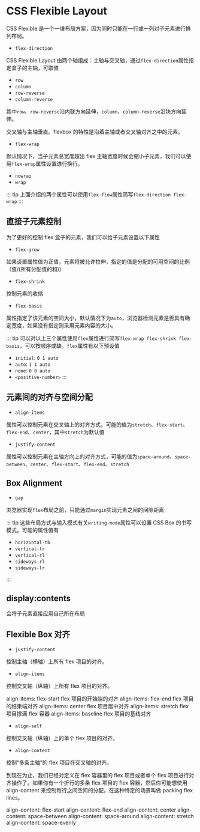 # CSS Flexible Layout

CSS Flexible 是一个一维布局方案，因为同时只能在一行或一列对子元素进行排列布局。

- `flex-direction`

CSS Flexible Layout 由两个轴组成：主轴与交叉轴，通过`flex-direction`属性指定盒子的主轴，可取值

- `row`
- `column`
- `row-reverse`
- `column-reverse`

其中`row`、`row-reverse`沿内联方向延伸，`column`、`column-reverse`沿块方向延伸。

交叉轴与主轴垂直。flexbox 的特性是沿着主轴或者交叉轴对齐之中的元素。

- `flex-wrap`

默认情况下，当子元素总宽度超出 flex 主轴宽度时候会缩小子元素，我们可以使用`flex-wrap`属性设置进行换行。

- `nowrap`
- `wrap`

::: tip
上面介绍的两个属性可以使用`flex-flow`属性简写`flex-direction flex-wrap`
:::

## 直接子元素控制

为了更好的控制 flex 盒子的元素，我们可以给子元素设置以下属性

- `flex-grow`

如果设置属性值为正值，元素将被允许拉伸，指定的值是分配的可用空间的比例（值/(所有分配值的和)）

- `flex-shrink`

控制元素的收缩

- `flex-basis`

属性指定了该元素的空间大小，默认情况下为`auto`，浏览器检测元素是否具有确定宽度，如果没有指定则采用元素内容的大小。

::: tip
可以对以上三个属性使用`flex`属性进行简写`flex-wrap flex-shrink flex-basis`，可以按顺序或缺。`flex`属性有以下预设值

- `initial`: `0 1 auto`
- `auto`: `1 1 auto`
- `none`: `0 0 auto`
- `<positive-number>`
  :::

## 元素间的对齐与空间分配

- `align-items`

属性可以控制元素在交叉轴上的对齐方式，可能的值为`stretch`、`flex-start`、`flex-end`、`center`，其中`stretch`为默认值

- `justify-content`

属性可以控制元素在主轴方向上的对齐方式，可能的值为`space-around`、`space-between`、`center`、`flex-start`、`flex-end`、`stretch`

## Box Alignment

- `gap`

浏览器实现`flex`布局之前，只能通过`margin`实现元素之间的间隙距离

::: tip
这些布局方式与输入模式有关`writing-mode`属性可以设置 CSS Box 的书写模式。可能的属性值有

- `horizontal-tb`
- `vertical-lr`
- `vertical-rl`
- `sideways-rl`
- `sideways-lr`

:::

## display:contents

会将子元素直接应用自己所在布局

## Flexible Box 对齐

- `justify-content`

控制主轴（横轴）上所有 flex 项目的对齐。

- `align-items`

控制交叉轴（纵轴）上所有 flex 项目的对齐。

align-items: flex-start flex 项目的开始端的对齐
align-items: flex-end flex 项目的结束端对齐
align-items: center flex 项目居中对齐
align-items: stretch flex 项目撑满 flex 容器
align-items: baseline flex 项目的基线对齐

- `align-self`

控制交叉轴（纵轴）上的单个 flex 项目的对齐。

- `align-content`

控制“多条主轴”的 flex 项目在交叉轴的对齐。

到现在为止，我们已经对定义在 flex 容器里的 flex 项目或者单个 flex 项目进行对齐操作了。如果你有一个折行的多条 flex 项目的 flex 容器，然后你可能想使用 align-content 来控制每行之间空间的分配，在这种特定的场景叫做 packing flex lines。

align-content: flex-start
align-content: flex-end
align-content: center
align-content: space-between
align-content: space-around
align-content: stretch
align-content: space-evenly

